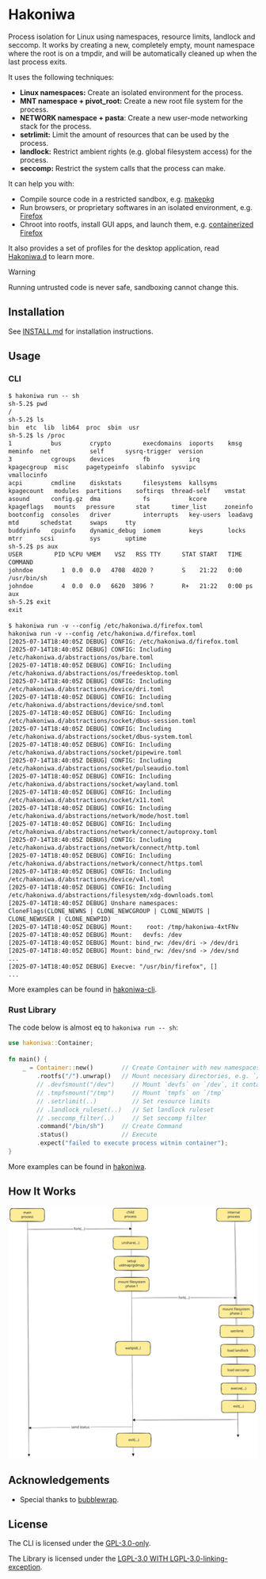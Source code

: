 # Hakoniwa

Process isolation for Linux using namespaces, resource limits, landlock and seccomp.
It works by creating a new, completely empty, mount namespace where the root is
on a tmpdir, and will be automatically cleaned up when the last process exits.

It uses the following techniques:

- **Linux namespaces:** Create an isolated environment for the process.
- **MNT namespace + pivot_root:** Create a new root file system for the process.
- **NETWORK namespace + pasta**: Create a new user-mode networking stack for the process.
- **setrlimit:** Limit the amount of resources that can be used by the process.
- **landlock:** Restrict ambient rights (e.g. global filesystem access) for the process.
- **seccomp:** Restrict the system calls that the process can make.

It can help you with:

- Compile source code in a restricted sandbox, e.g. [makepkg](https://github.com/souk4711/hakoniwa/tree/main/hakoniwa-cli/docs/app-makepkg)
- Run browsers, or proprietary softwares in an isolated environment, e.g. [Firefox](https://github.com/souk4711/hakoniwa/tree/main/hakoniwa-cli/docs/app-firefox)
- Chroot into rootfs, install GUI apps, and launch them, e.g. [containerized Firefox](https://github.com/souk4711/hakoniwa/tree/main/hakoniwa-cli/docs/container-firefox)

It also provides a set of profiles for the desktop application, read [Hakoniwa.d](https://github.com/souk4711/hakoniwa.d) to learn more.

> [!WARNING]
> Running untrusted code is never safe, sandboxing cannot change this.

## Installation

See [INSTALL.md](https://github.com/souk4711/hakoniwa/blob/main/INSTALL.md) for installation instructions.

## Usage

### CLI

```console
$ hakoniwa run -- sh
sh-5.2$ pwd
/
sh-5.2$ ls
bin  etc  lib  lib64  proc  sbin  usr
sh-5.2$ ls /proc
1           bus        crypto         execdomains  ioports    kmsg         meminfo  net           self      sysrq-trigger  version
3           cgroups    devices        fb           irq        kpagecgroup  misc     pagetypeinfo  slabinfo  sysvipc        vmallocinfo
acpi        cmdline    diskstats      filesystems  kallsyms   kpagecount   modules  partitions    softirqs  thread-self    vmstat
asound      config.gz  dma            fs           kcore      kpageflags   mounts   pressure      stat      timer_list     zoneinfo
bootconfig  consoles   driver         interrupts   key-users  loadavg      mtd      schedstat     swaps     tty
buddyinfo   cpuinfo    dynamic_debug  iomem        keys       locks        mtrr     scsi          sys       uptime
sh-5.2$ ps aux
USER         PID %CPU %MEM    VSZ   RSS TTY      STAT START   TIME COMMAND
johndoe        1  0.0  0.0   4708  4020 ?        S    21:22   0:00 /usr/bin/sh
johndoe        4  0.0  0.0   6620  3896 ?        R+   21:22   0:00 ps aux
sh-5.2$ exit
exit

$ hakoniwa run -v --config /etc/hakoniwa.d/firefox.toml
hakoniwa run -v --config /etc/hakoniwa.d/firefox.toml
[2025-07-14T18:40:05Z DEBUG] CONFIG: /etc/hakoniwa.d/firefox.toml
[2025-07-14T18:40:05Z DEBUG] CONFIG: Including /etc/hakoniwa.d/abstractions/os/bare.toml
[2025-07-14T18:40:05Z DEBUG] CONFIG: Including /etc/hakoniwa.d/abstractions/os/freedesktop.toml
[2025-07-14T18:40:05Z DEBUG] CONFIG: Including /etc/hakoniwa.d/abstractions/device/dri.toml
[2025-07-14T18:40:05Z DEBUG] CONFIG: Including /etc/hakoniwa.d/abstractions/device/snd.toml
[2025-07-14T18:40:05Z DEBUG] CONFIG: Including /etc/hakoniwa.d/abstractions/socket/dbus-session.toml
[2025-07-14T18:40:05Z DEBUG] CONFIG: Including /etc/hakoniwa.d/abstractions/socket/dbus-system.toml
[2025-07-14T18:40:05Z DEBUG] CONFIG: Including /etc/hakoniwa.d/abstractions/socket/pipewire.toml
[2025-07-14T18:40:05Z DEBUG] CONFIG: Including /etc/hakoniwa.d/abstractions/socket/pulseaudio.toml
[2025-07-14T18:40:05Z DEBUG] CONFIG: Including /etc/hakoniwa.d/abstractions/socket/wayland.toml
[2025-07-14T18:40:05Z DEBUG] CONFIG: Including /etc/hakoniwa.d/abstractions/socket/x11.toml
[2025-07-14T18:40:05Z DEBUG] CONFIG: Including /etc/hakoniwa.d/abstractions/network/mode/host.toml
[2025-07-14T18:40:05Z DEBUG] CONFIG: Including /etc/hakoniwa.d/abstractions/network/connect/autoproxy.toml
[2025-07-14T18:40:05Z DEBUG] CONFIG: Including /etc/hakoniwa.d/abstractions/network/connect/http.toml
[2025-07-14T18:40:05Z DEBUG] CONFIG: Including /etc/hakoniwa.d/abstractions/network/connect/https.toml
[2025-07-14T18:40:05Z DEBUG] CONFIG: Including /etc/hakoniwa.d/abstractions/device/v4l.toml
[2025-07-14T18:40:05Z DEBUG] CONFIG: Including /etc/hakoniwa.d/abstractions/filesystem/xdg-downloads.toml
[2025-07-14T18:40:05Z DEBUG] Unshare namespaces: CloneFlags(CLONE_NEWNS | CLONE_NEWCGROUP | CLONE_NEWUTS | CLONE_NEWUSER | CLONE_NEWPID)
[2025-07-14T18:40:05Z DEBUG] Mount:    root: /tmp/hakoniwa-4xtFNv
[2025-07-14T18:40:05Z DEBUG] Mount:   devfs: /dev
[2025-07-14T18:40:05Z DEBUG] Mount: bind_rw: /dev/dri -> /dev/dri
[2025-07-14T18:40:05Z DEBUG] Mount: bind_rw: /dev/snd -> /dev/snd
...
[2025-07-14T18:40:05Z DEBUG] Execve: "/usr/bin/firefox", []
...
```

More examples can be found in [hakoniwa-cli](https://github.com/souk4711/hakoniwa/tree/main/hakoniwa-cli).

### Rust Library

The code below is almost eq to `hakoniwa run -- sh`:

```rust
use hakoniwa::Container;

fn main() {
    _ = Container::new()        // Create Container with new namespaces via unshare
        .rootfs("/").unwrap()   // Mount necessary directories, e.g. `/bin`
        // .devfsmount("/dev")     // Mount `devfs` on `/dev`, it contains a minimal set of device files, like `/dev/null`
        // .tmpfsmount("/tmp")     // Mount `tmpfs` on `/tmp`
        // .setrlimit(..)          // Set resource limits
        // .landlock_ruleset(..)   // Set landlock ruleset
        // .seccomp_filter(..)     // Set seccomp filter
        .command("/bin/sh")     // Create Command
        .status()               // Execute
        .expect("failed to execute process witnin container");
}
```

More examples can be found in [hakoniwa](https://github.com/souk4711/hakoniwa/tree/main/hakoniwa).

## How It Works

![Implementation of Command::staus](https://github.com/souk4711/hakoniwa/raw/main/architecture.svg)

## Acknowledgements

- Special thanks to [bubblewrap](https://github.com/containers/bubblewrap).

## License

The CLI is licensed under the [GPL-3.0-only](https://github.com/souk4711/hakoniwa/blob/main/hakoniwa-cli/LICENSE).

The Library is licensed under the [LGPL-3.0 WITH LGPL-3.0-linking-exception](https://github.com/souk4711/hakoniwa/blob/main/hakoniwa/LICENSE).
